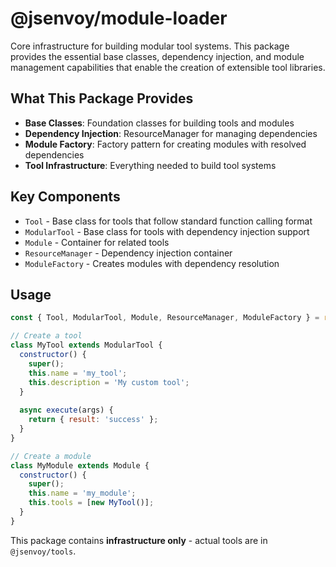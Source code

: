 # @jsenvoy/module-loader

Core infrastructure for building modular tool systems. This package provides the essential base classes, dependency injection, and module management capabilities that enable the creation of extensible tool libraries.

## What This Package Provides

- **Base Classes**: Foundation classes for building tools and modules
- **Dependency Injection**: ResourceManager for managing dependencies
- **Module Factory**: Factory pattern for creating modules with resolved dependencies
- **Tool Infrastructure**: Everything needed to build tool systems

## Key Components

- `Tool` - Base class for tools that follow standard function calling format
- `ModularTool` - Base class for tools with dependency injection support
- `Module` - Container for related tools  
- `ResourceManager` - Dependency injection container
- `ModuleFactory` - Creates modules with dependency resolution

## Usage

```javascript
const { Tool, ModularTool, Module, ResourceManager, ModuleFactory } = require('@jsenvoy/module-loader');

// Create a tool
class MyTool extends ModularTool {
  constructor() {
    super();
    this.name = 'my_tool';
    this.description = 'My custom tool';
  }
  
  async execute(args) {
    return { result: 'success' };
  }
}

// Create a module
class MyModule extends Module {
  constructor() {
    super();
    this.name = 'my_module';
    this.tools = [new MyTool()];
  }
}
```

This package contains **infrastructure only** - actual tools are in `@jsenvoy/tools`.